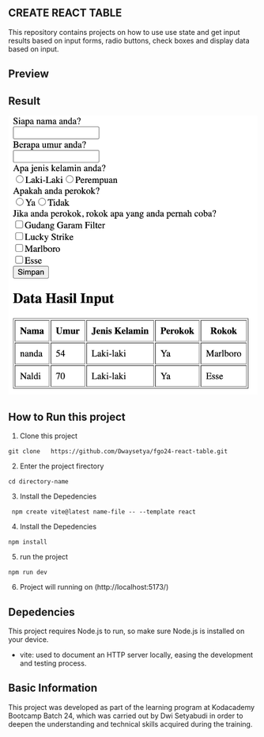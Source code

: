 ## CREATE REACT TABLE

This repository contains projects on how to use use state and get input results based on input forms, radio buttons, check boxes and display data based on input.

## Preview

## Result

![Result](./src/assets/Screenshot%202025-05-16%20at%2002.30.31.png)

## How to Run this project

1. Clone this project

```
git clone   https://github.com/Dwaysetya/fgo24-react-table.git
```

2. Enter the project firectory

```
cd directory-name
```

3. Install the Depedencies

```
 npm create vite@latest name-file -- --template react
```

4. Install the Depedencies

```
npm install
```

5. run the project

```
npm run dev
```

6. Project will running on (http://localhost:5173/)

## Depedencies

This project requires Node.js to run, so make sure Node.js is installed on your device.

- vite: used to document an HTTP server locally, easing the development and testing process.

## Basic Information

This project was developed as part of the learning program at Kodacademy Bootcamp Batch 24, which was carried out by Dwi Setyabudi in order to deepen the understanding and technical skills acquired during the training.
